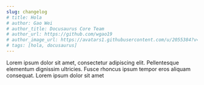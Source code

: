 ```yaml
---
slug: changelog
# title: Hola
# author: Gao Wei
# author_title: Docusaurus Core Team
# author_url: https://github.com/wgao19
# author_image_url: https://avatars1.githubusercontent.com/u/2055384?v=4
# tags: [hola, docusaurus]
---
```


Lorem ipsum dolor sit amet, consectetur adipiscing elit. Pellentesque elementum dignissim ultricies. Fusce rhoncus ipsum tempor eros aliquam consequat. Lorem ipsum dolor sit amet
